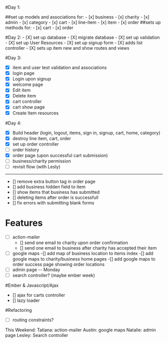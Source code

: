 #Day 1:

##set up models and associations for:
	- [x] business
	- [x] charity
	- [x] admin
	- [x] category
	- [x] cart
	- [x] line-item
	- [x] item
	- [x] order
##sets up methods for:
	- [x] cart
	- [x] order

#Day 2:
	- [X] set up database
	- [X] migrate database
	- [X] set up validation
	- [X] set up User Resources
	- [X] set up signup form
	- [X] adds list controller
	- [X] sets up item new and show routes and views

#Day 3:
- [X] item and user test validation and associations
- [X] login page 
- [X] Login upon signup
- [X] welcome page
- [X] Edit item
- [X] Delete item
- [X] cart controller
- [X] cart show page
- [X] Create Item resources

#Day 4:
- [X] Build header (login, logout, items, sign in, signup, cart, home, category)
- [X] destroy line item, cart, order
- [X] set up order controller
- [ ] order history
- [X] order page (upon successful cart submission)
- [ ] business/charity permission
- [ ] revisit flow (with Lesly)
---------
- [] remove extra button tag in order page
- [] add business hidden field to item
- [] show items that business has submitted
- [] deleting items after order is successfull
- [] fix errors with submitting blank forms

# Features
- [ ] action-mailer
	- [] send one email to charity upon order confirmation
	- [] send one email to business after charity has accepted their item
- [ ] google maps
	-[] add map of business location to items index
	-[] add google maps to charity/business home pages
	-[] add google maps to order success page showing order locations
- [ ] admin page -- Monday
- [ ] search controller? (maybe ember week)

#Ember & Javascript/Ajax
- [] ajax for carts controller
- [] lazy loader

#Refactoring
- [ ] routing constraints?

This Weekend:
Tatiana: action-mailer
Austin: google maps
Natalie: admin page
Lesley: Search controller


